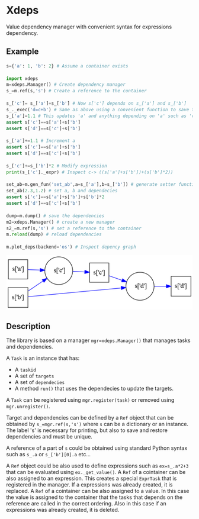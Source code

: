 # Xdeps

Value dependency manager with convenient syntax for expressions dependency.

## Example


```python
s={'a': 1, 'b': 2} # Assume a container exists

import xdeps
m=xdeps.Manager() # Create dependency manager
s_=m.ref(s,'s') # Create a reference to the container

s_['c']= s_['a']+s_['b'] # Now s['c'] depends on s_['a'] and s_['b']
s_._exec('d=c+b') # Same as above using a convenient function to save typing
s_['a']=1.1 # This updates 'a' and anything depending on 'a' such as 'c' and 'd'
assert s['c']==s['a']+s['b']
assert s['d']==s['c']+s['b']

s_['a']+=1.1 # Increment a
assert s['c']==s['a']+s['b']
assert s['d']==s['c']+s['b']

s_['c']+=s_['b']*2 # Modify expression
print(s_['c']._expr) # Inspect c-> ((s['a']+s['b'])+(s['b']*2))

set_ab=m.gen_fun('set_ab',a=s_['a'],b=s_['b']) # generate setter function
set_ab(2.3,1.2) # set a, b and dependecies
assert s['c']==s['a']+s['b']+s['b']*2
assert s['d']==s['c']+s['b']

dump=m.dump() # save the dependencies
m2=xdeps.Manager() # create a new manager
s2_=m.ref(s,'s') # set a reference to the container
m.reload(dump) # reload dependencies

m.plot_deps(backend='os') # Inspect depency graph
```

![Example](doc/example.png)

## Description

The library is based on a manager `mgr=xdeps.Manager()` that manages tasks and dependencies.

A `Task` is an instance that has:
- A `taskid`
- A set of `targets`
- A set of `dependecies`
- A method `run()` that uses the dependecies to update the targets.

A `Task` can be registered using `mgr.register(task)` or removed using `mgr.unregister()`.

Target and dependencies can be defined by a `Ref` object that can be obtained by `s_=mgr.ref(s,'s')` where `s` can be a dictionary or an instance. The label 's' is necessary for printing, but also to save and restore dependencies and must be unique.

A reference of a part of `s` could be obtained using standard Python syntax such as `s_.a` or `s_['b'][0].a` etc...

A `Ref` object could be also used to define expressions such as `ex=s_.a*2+3` that can be evaluated using `ex._get_value()`.
A `Ref` of a cointainer can be also assigned to an expression. This creates a special `ExprTask` that is registered in the manager. If a expressions was already created, it is replaced.
A `Ref` of a cointainer can be also assigned to a value. In this case the value is assigned to the container that the tasks that depends on the reference are called in the correct ordering. Also in this case if an expressions was already created, it is deleted.



















